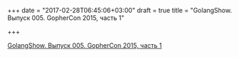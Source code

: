 +++
date = "2017-02-28T06:45:06+03:00"
draft = true
title = "GolangShow. Выпуск 005. GopherCon 2015, часть 1"

+++

<p><a href="http://golangshow.com/episode/2015/07-09-005/">GolangShow. Выпуск 005. GopherCon 2015, часть 1</a></p>
